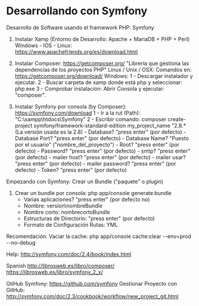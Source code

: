 # Desarrollando con Symfony
Desarrollo de Software usando el framwwork PHP: Symfony

1. Instalar Xamp (Entorno de Desarrollo: Apache + MariaDB + PHP + Perl)
	Windows - IOS - Linux: https://www.apachefriends.org/es/download.html

2. Instalar Composer: https://getcomposer.org/
"Librería que gestiona las dependencias de los proyectos PHP"
Linux / Unix / OSX: Comandos en: https://getcomposer.org/download/
Windows:
	1 - Descargar instalador y ejecutar.
	2 - Buscar carpeta de xamp donde está php y seleccionar: php.exe
	3 - Comprobar instalación: Abrir Consola y ejecutar: "composer".

3. Instalar Symfony por consola (by Composer): https://symfony.com/download
	1 - Ir a la rut (Path): "C:\xampp\htdocs\Symfony"
	2 - Escribir comando:  composer create-project symfony/framework-standard-edition my_project_name "2.8.*
	(La versión usada es la 2.8)
		- Database? "press enter" (por defecto)
		- Database Port? "press enter" (por defecto)
		- Database Name? "Puesto por el usuario" ("nombre_del_proyecto")
		- Root? "press enter" (por defecto)
		- Password? "press enter" (por defecto)
		- smtp? "press enter" (por defecto)
		- mailer host? "press enter" (por defecto)
		- mailer usar? "press enter" (por defecto)
		- mailer password? "press enter" (por defecto)
		- Token? "press enter" (por defecto)

Empezando con Symfony: Crear un Bundle ("paquete" o plugin)
1. Crear un bundle por consola: php app/console generate:bundle
	- Varias aplicaciones? "press enter" (por defecto no)
	- Nombre: version\nombreBundle
	- Nombre corto: nombrecortoBundle
	- Estructuras de Directorio: "press enter" (por defecto)
	- Formato de Configuración Rutas: YML

Recomendación: Vaciar la cache: php app/console cache:clear --env=prod --no-debug


Help:
http://symfony.com/doc/2.4/book/index.html

Spanish
http://librosweb.es/libro/composer/
https://librosweb.es/libro/symfony_2_x/

GtiHub Symfony:
https://github.com/symfony
Gestionar Proyecto con GitHub: http://symfony.com/doc/2.3/cookbook/workflow/new_project_git.html
